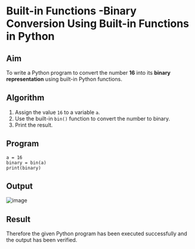 # Built-in Functions -Binary Conversion Using Built-in Functions in Python

##  Aim
To write a Python program to convert the number **16** into its **binary representation** using built-in Python functions.

##  Algorithm
1. Assign the value `16` to a variable `a`.
2. Use the built-in `bin()` function to convert the number to binary.
3. Print the result.

##  Program
```
a = 16
binary = bin(a)
print(binary)
```

## Output
![image](https://github.com/user-attachments/assets/1455fdc3-9c43-4e24-a319-6de6b96333c4)

## Result
Therefore the given Python program has been executed successfully and the output has been verified.
